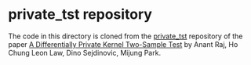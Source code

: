 # private_tst repository

The code in this directory is cloned from the [private_tst](https://github.com/hcllaw/private_tst) repository of the paper [A Differentially Private Kernel Two-Sample Test](https://arxiv.org/abs/1808.00380) by Anant Raj, Ho Chung Leon Law, Dino Sejdinovic, Mijung Park.

